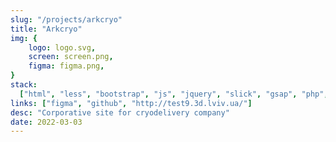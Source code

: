 ```yaml
---
slug: "/projects/arkcryo"
title: "Arkcryo"
img: {
	logo: logo.svg,
	screen: screen.png,
	figma: figma.png,
}
stack:
  ["html", "less", "bootstrap", "js", "jquery", "slick", "gsap", "php", "git"]
links: ["figma", "github", "http://test9.3d.lviv.ua/"]
desc: "Corporative site for cryodelivery company"
date: 2022-03-03
---
```

